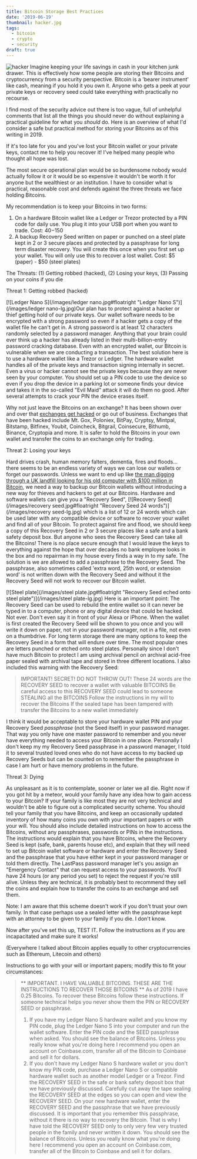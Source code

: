```yaml
---
title: Bitcoin Storage Best Practices
date: '2019-06-19'
thumbnail: hacker.jpg
tags:
  - bitcoin
  - crypto
  - security
draft: true
---
```


![hacker](/images/hacker.jpg#floatright "I'm in your junk drawer stealing your Bitcoins...") Imagine keeping your life savings in cash in your kitchen junk drawer. This is effectively how some people are storing their Bitcoins and cryptocurrency from a security perspective. Bitcoin is a 'bearer instrument' like cash, meaning if you hold it you own it. Anyone who gets a peek at your private keys or recovery seed could take everything with practically no recourse.

I find most of the security advice out there is too vague, full of unhelpful comments that list all the things you should never do without explaining a practical guideline for what you *should* do. Here is an overview of what I'd consider a safe but practical method for storing your Bitcoins as of this writing in 2019.

<!-- more -->

If it's too late for you and you've lost your Bitcoin wallet or your private keys, contact me to help you recover it! I've helped many people who thought all hope was lost.

The most secure operational plan would be so burdensome nobody would actually follow it or it would be so expensive it wouldn't be worth it for anyone but the wealthiest or an institution. I have to consider what is practical, reasonable cost and defends against the three threats we face holding Bitcoins.

My recommendation is to keep your Bitcoins in two forms:

1. On a hardware Bitcoin wallet like a Ledger or Trezor protected by a PIN code for daily use. You plug it into your USB port when you want to trade. Cost: $40-$150
2. A backup Recovery Seed written on paper or punched on a steel plate kept in 2 or 3 secure places and protected by a passphrase for long term disaster recovery. You will create this once when you first set up your wallet. You will only use this to recover a lost wallet. Cost: $5 (paper) - $50 (steel plates)

The Threats: (1) Getting robbed (hacked), (2) Losing your keys, (3) Passing on your coins if you die

Threat 1: Getting robbed (hacked)

[![Ledger Nano S](/images/ledger nano.jpg#floatright "Ledger Nano S")](/images/ledger nano-lg.jpg)Our plan has to protect against a hacker or thief getting hold of our private keys. Our wallet software needs to be encrypted with a strong password so even if a hacker gets a copy of the wallet file he can't get in. A strong password is at least 12 characters randomly selected by a password manager. Anything that your brain could ever think up a hacker has already listed in their multi-billion-entry password cracking database. Even with an encrypted wallet, our Bitcoin is vulnerable when we are conducting a transaction. The best solution here is to use a hardware wallet like a Trezor or Ledger. The hardware wallet handles all of the private keys and transaction signing internally in secret. Even a virus or hacker cannot see the private keys because they are never seen by your computer. You should set up a PIN code to use the device so even if you drop the device in a parking lot or someone finds your device and takes it in the so-called "Evil Maid" attack it will do them no good. After several attempts to crack your PIN the device erases itself.

Why not just leave the Bitcoins on an exchange? It has been shown over and over that [exchanges get hacked](https://www.google.com/search?q=exchanges+hacked) or go out of business. Exchanges that have been hacked include Mt. Gox, Poloniex, BitPay, Cryptsy, Mintpal, Bitstamp, Bitfinex, Youbit, Coincheck, Bitgrail, Coinsecure, Bithumb, Binance, Cryptopia and more. It is safer to hold the Bitcoins in your own wallet and transfer the coins to an exchange only for trading.

Threat 2: Losing your keys

Hard drives crash, human memory falters, dementia, fires and floods... there seems to be an endless variety of ways we can lose our wallets or forget our passwords. Unless we want to end up like [the man digging through a UK landfill looking for his old computer with $100 million in Bitcoin](https://www.newsweek.com/man-accidentally-threw-bitcoin-worth-108m-trash-says-theres-no-point-crying-726807), we need a way to backup our Bitcoin wallets without introducing a new way for thieves and hackers to get at our Bitcoins. Hardware and software wallets can give you a "Recovery Seed", [![Recovery Seed](/images/recovery seed.jpg#floatright "Recovery Seed 24 words")](/images/recovery seed-lg.jpg) which is a list of 12 or 24 words which can be used later with any compatible device or software to recover your wallet and find all of your Bitcoin. To protect against fire and flood, we should keep a copy of this Recovery Seed in 2 or 3 secure places like a safe and a bank safety deposit box. But anyone who sees the Recovery Seed can take all the Bitcoins! There is no place secure enough that I would leave the keys to everything against the hope that over decades no bank employee looks in the box and no repairman in my house every finds a way in to my safe. The solution is we are allowed to add a passphrase to the Recovery Seed. The passphrase, also sometimes called 'extra word, 25th word, or extension word' is not written down with the Recovery Seed and without it the Recovery Seed will not work to recover our Bitcoin wallet.

[![Steel plate](/images/steel plate.jpg#floatright "Recovery Seed eched onto steel plate")](/images/steel plate-lg.jpg) Here is an important point: The Recovery Seed can be used to rebuild the entire wallet so it can never be typed in to a computer, phone or any digital device that could be hacked. Not ever. Don't even say it in front of your Alexa or iPhone. When the wallet is first created the Recovery Seed will be shown to you once and you will write it down on paper, not in your password manager, not in a file, not even on a thumbdrive. For long term storage there are many options to keep the Recovery Seed in a form that will endure over time. The most popular ones are letters punched or etched onto steel plates. Personally since I don't have much Bitcoin to protect I am using archival pencil on archival acid-free paper sealed with archival tape and stored in three different locations. I also included this warning with the Recovery Seed:

>IMPORTANT! SECRET! DO NOT THROW OUT!
>These 24 words are the RECOVERY SEED to recover a wallet with valuable BITCOINS
>Be careful access to this RECOVERY SEED could lead to someone STEALING all the BITCOINS
>Follow the instructions in my will to recover the Bitcoins
>If the sealed tape has been tampered with transfer the Bitcoins to a new wallet immediately

I think it would be acceptable to store your hardware wallet PIN and your Recovery Seed *passphrase* (not the Seed itself) in your password manager. That way you only have one master password to remember and you never have everything needed to access your Bitcoin in one place. Personally I don't keep my my Recovery Seed passphrase in a password manager, I told it to several trusted loved ones who do not have access to my backed up Recovery Seeds but can be counted on to remember the passphrase in case I am hurt or have memory problems in the future.

Threat 3: Dying

As unpleasant as it is to contemplate, sooner or later we all die. Right now if you got hit by a meteor, would your family have any idea how to gain access to your Bitcoin? If your family is like most they are not very technical and wouldn't be able to figure out a complicated security scheme. You should tell your family that you have Bitcoins, and keep an occasionally updated inventory of how many coins you own with your important papers or with your will. You should also include detailed instructions on how to access the Bitcoins, without any passphrases, passwords or PINs in the instructions. The instructions would explain that you have Bitcoins, where the Recovery Seed is kept (safe, bank, parents house etc), and explain that they will need to set up Bitcoin wallet software or hardware and enter the Recovery Seed and the passphrase that you have either kept in your password manager or told them directly. The LastPass password manager let's you assign an "Emergency Contact" that can request access to your passwords. You'll have 24 hours (or any period you set) to reject the request if you're still alive. Unless they are technical, it is probably best to recommend they sell the coins and explain how to transfer the coins to an exchange and sell them.

Note: I am aware that this scheme doesn't work if you don't trust your own family. In that case perhaps use a sealed letter with the passphrase kept with an attorney to be given to your family if you die. I don't know.

Now after you've set this up, TEST IT. Follow the instructions as if you are incapacitated and make sure it works!

(Everywhere I talked about Bitcoin applies equally to other cryptocurrencies such as Ethereum, Litecoin and others)

Instructions to go with your will or important papers; modify this to fit your circumstances:

>** IMPORTANT. I HAVE VALUABLE BITCOINS. THESE ARE THE INSTRUCTIONS TO RECOVER THOSE BITCOINS **
>As of 2019 I have 0.25 Bitcoins.
>To recover these Bitcoins follow these instructions. If someone technical helps you never show them the PIN or RECOVERY SEED or passphrase.
>1. If you have my Ledger Nano S hardware wallet and you know my PIN code, plug the Ledger Nano S into your computer and run the wallet software. Enter the PIN code and the SEED passphrase when asked. You should see the balance of Bitcoins. Unless you really know what you're doing here I recommend you open an account on Coinbase.com, transfer all of the Bitcoin to Coinbase and sell it for dollars.
>2. If you don't have my Ledger Nano S hardware wallet or you don't know my PIN code, purchase a Ledger Nano S or compatible hardware wallet such as another model Ledger or a Trezor. Find the RECOVERY SEED in the safe or bank safety deposit box that we have previously discussed. Carefully cut away the tape sealing the RECOVERY SEED at the edges so you can open and view the RECOVERY SEED. On your new hardware wallet, enter the RECOVERY SEED and the passphrase that we have previously discussed. It is important that you remember this passphrase, without it there is no way to recovery the Bitcoin. That is why I have told the RECOVERY SEED only to only very few very trusted people in the family and never written it down. You should see the balance of Bitcoins. Unless you really know what you're doing here I recommend you open an account on Coinbase.com, transfer all of the Bitcoin to Coinbase and sell it for dollars.
